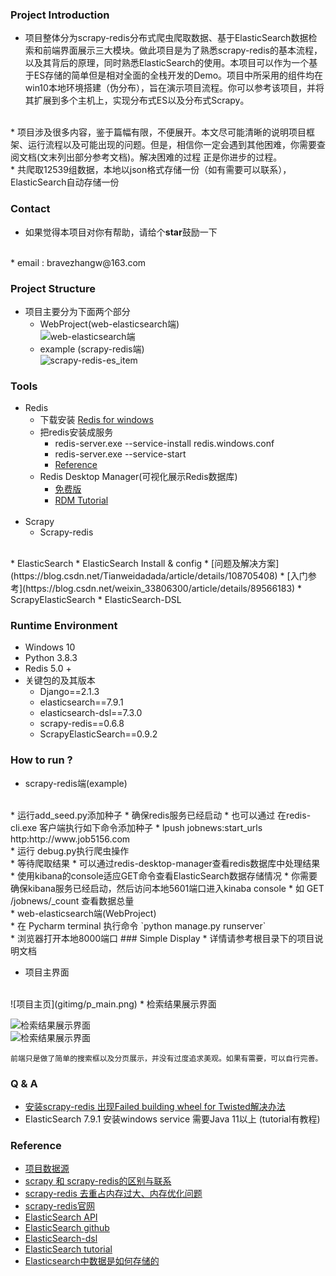 
### Project Introduction
* 项目整体分为scrapy-redis分布式爬虫爬取数据、基于ElasticSearch数据检索和前端界面展示三大模块。做此项目是为了熟悉scrapy-redis的基本流程，以及其背后的原理，同时熟悉ElasticSearch的使用。本项目可以作为一个基于ES存储的简单但是相对全面的全栈开发的Demo。项目中所采用的组件均在win10本地环境搭建（伪分布），旨在演示项目流程。你可以参考该项目，并将其扩展到多个主机上，实现分布式ES以及分布式Scrapy。
<br>
* 项目涉及很多内容，鉴于篇幅有限，不便展开。本文尽可能清晰的说明项目框架、运行流程以及可能出现的问题。但是，相信你一定会遇到其他困难，你需要查阅文档(文末列出部分参考文档)。解决困难的过程
正是你进步的过程。
<br>
* 共爬取12539组数据，本地以json格式存储一份（如有需要可以联系），ElasticSearch自动存储一份

### Contact

* 如果觉得本项目对你有帮助，请给个**star**鼓励一下  
<br>
* email : bravezhangw@163.com      

### Project Structure
* 项目主要分为下面两个部分 
    <br> 
    * WebProject(web-elasticsearch端)  
    ![web-elasticsearch端](gitimg/web.png)
    * example (scrapy-redis端)  
    ![scrapy-redis-es_item](gitimg/scrapy.png)
    
### Tools
* Redis
    * 下载安装 [Redis for windows](https://github.com/tporadowski/redis/releases)
    * 把redis安装成服务
        * redis-server.exe --service-install redis.windows.conf
        * redis-server.exe --service-start
        * [Reference](https://www.cnblogs.com/weiqinl/p/6490372.html)
    * Redis Desktop Manager(可视化展示Redis数据库)
        * [免费版](https://www.skyfinder.cc/2019/11/06/redis-desktop-manager/)
        * [RDM Tutorial](http://docs.redisdesktop.com/en/latest/quick-start/) 
        <br>
* Scrapy
    * Scrapy-redis 
 <br>
* ElasticSearch
    * ElasticSearch Install & config
        * [问题及解决方案](https://blog.csdn.net/Tianweidadada/article/details/108705408)
        * [入门参考](https://blog.csdn.net/weixin_33806300/article/details/89566183)
    * ScrapyElasticSearch
    * ElasticSearch-DSL
    
### Runtime Environment
* Windows 10  
* Python 3.8.3  
* Redis 5.0 +
* 关键包的及其版本
    * Django==2.1.3
    * elasticsearch==7.9.1
    * elasticsearch-dsl==7.3.0
    * scrapy-redis==0.6.8
    * ScrapyElasticSearch==0.9.2
  
### How to run ?
* scrapy-redis端(example)
<br>
    * 运行add_seed.py添加种子
        * 确保redis服务已经启动
        * 也可以通过 在redis-cli.exe 客户端执行如下命令添加种子
            * lpush jobnews:start_urls http:http://www.job5156.com
            <br>
    * 运行 debug.py执行爬虫操作
    <br>
    * 等待爬取结果
        * 可以通过redis-desktop-manager查看redis数据库中处理结果
    <br>
    * 使用kibana的console适应GET命令查看ElasticSearch数据存储情况
        * 你需要确保kibana服务已经启动，然后访问本地5601端口进入kinaba console
        * 如 GET /jobnews/_count 查看数据总量 
<br>
* web-elasticsearch端(WebProject)
<br>
    * 在 Pycharm terminal 执行命令  
    `python manage.py runserver`
<br>
    * 浏览器打开本地8000端口
### Simple Display
* 详情请参考根目录下的项目说明文档

* 项目主界面  
<br>
![项目主页](gitimg/p_main.png)
* 检索结果展示界面  

 ![检索结果展示界面](gitimg/p_java.png)
 <br>
 ![检索结果展示界面](gitimg/p_java_detail.png)  
 
    前端只是做了简单的搜索框以及分页展示，并没有过度追求美观。如果有需要，可以自行完善。
    
### Q & A
* [安装scrapy-redis 出现Failed building wheel for Twisted解决办法](https://blog.csdn.net/qq_36711420/article/details/79487772)
* ElasticSearch 7.9.1 安装windows service 需要Java 11以上 (tutorial有教程)


### Reference
* [项目数据源](http://www.job5156.com/)
* [scrapy 和 scrapy-redis的区别与联系](https://www.zhihu.com/question/32302268)
* [scrapy-redis 去重占内存过大、内存优化问题](https://blog.csdn.net/bone_ace/article/details/53099042)
* [scrapy-redis官网](https://pypi.org/project/scrapy-redis/)
* [ElasticSearch API](https://elasticsearch-py.readthedocs.io/en/master/api.html#elasticsearch)
* [ElasticSearch github](https://github.com/elastic/elasticsearch-py)
* [ElasticSearch-dsl](https://elasticsearch-dsl.readthedocs.io/en/latest/)
* [ElasticSearch tutorial](https://www.elastic.co/guide/en/elasticsearch/reference/current/index.html) 
* [Elasticsearch中数据是如何存储的](https://elasticsearch.cn/article/6178)